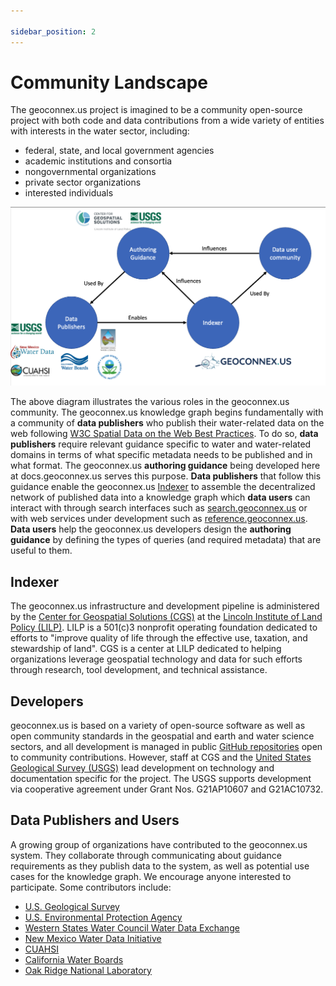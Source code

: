 ```yaml
---

sidebar_position: 2
---
```



# Community Landscape 

The geoconnex.us project is imagined to be a community open-source project with both code and data contributions from a wide variety of entities with interests in the water sector, including: 

 * federal, state, and local government agencies
 * academic institutions and consortia
 * nongovernmental organizations
 * private sector organizations
 * interested individuals

 ![community diagram](assets/community.png)

The above diagram illustrates the various roles in the geoconnex.us community. The geoconnex.us knowledge graph begins fundamentally with a community of **data publishers** who publish their water-related data on the web following [W3C Spatial Data on the Web Best Practices](https://www.w3.org/TR/sdw-bp/). To do so, **data publishers** require relevant guidance specific to water and water-related domains in terms of what specific metadata needs to be published and in what format. The geoconnex.us **authoring guidance** being developed here at docs.geoconnex.us serves this purpose. **Data publishers** that follow this guidance enable the geoconnex.us [Indexer](https://github.com/internetofwater/harvest.geoconnex.us) to assemble the decentralized network of published data into a knowledge graph which **data users** can interact with through search interfaces such as [search.geoconnex.us](https://search.geoconnex.us) or with web services under development such as [reference.geoconnex.us](https://reference.geoconnex.us). **Data users** help the geoconnex.us developers design the **authoring guidance** by defining the types of queries (and required metadata) that are useful to them.

## Indexer

The geoconnex.us infrastructure and development pipeline is administered by the [Center for Geospatial Solutions (CGS)](http://cgs.earth) at the [Lincoln Institute of Land Policy (LILP)](https://lincolninst.edu). LILP is a 501(c)3 nonprofit operating foundation dedicated to efforts to "improve quality of life through the effective use, taxation, and stewardship of land". CGS is a center at LILP dedicated to helping organizations leverage geospatial technology and data for such efforts through research, tool development, and technical assistance.

## Developers

geoconnex.us is based on a variety of open-source software as well as open community standards in the geospatial and earth and water science sectors, and all development is managed in public [GitHub repositories](https://github.com/internetofwater/about.geoconnex.us) open to community contributions. However, staff at CGS and the [United States Geological Survey (USGS)](https://geoconnex.us) lead development on technology and documentation specific for the project. The USGS supports development via cooperative agreement under Grant Nos. G21AP10607 and G21AC10732.

## Data Publishers and Users

A growing group of organizations have contributed to the geoconnex.us system. They collaborate through communicating about guidance requirements as they publish data to the system, as well as potential use cases for the knowledge graph. We encourage anyone interested to participate. Some contributors include:

* [U.S. Geological Survey](https://usgs.gov)
* [U.S. Environmental Protection Agency](https://epa.gov)
* [Western States Water Council Water Data Exchange](https://westernstateswater.org/wade/)
* [New Mexico Water Data Initiative](https://newmexicowaterdata.org)
* [CUAHSI](https://cuahsi.org)
* [California Water Boards](https://www.waterboards.ca.gov)
* [Oak Ridge National Laboratory](https://www.ornl.gov)